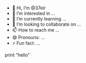 - 👋 Hi, I’m @37eir
- 👀 I’m interested in ...
- 🌱 I’m currently learning ...
- 💞️ I’m looking to collaborate on ...
- 📫 How to reach me ...
- 😄 Pronouns: ...
- ⚡ Fun fact: ...

<!---
37eir/37eir is a ✨ special ✨ repository because its `README.md` (this file) appears on your GitHub profile.
You can click the Preview link to take a look at your changes.
--->
print "hello"
